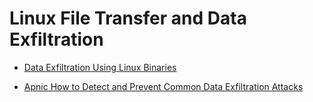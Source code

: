 # Linux File Transfer and Data Exfiltration

- [Data Exfiltration Using Linux Binaries](https://www.hackingarticles.in/data-exfiltration-using-linux-binaries/)

- [Apnic How to Detect and Prevent Common Data Exfiltration Attacks](https://blog.apnic.net/2022/03/31/how-to-detect-and-prevent-common-data-exfiltration-attacks/)